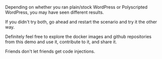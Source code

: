 Depending on whether you ran plain/stock WordPress or
Polyscripted WordPress, you may have seen different results.

If you didn't try both, go ahead and restart
the scenario and try it the other way.

Definitely feel free to explore the docker images and github
repositories from this demo and use it, contribute to it, and share it.

Friends don't let friends get code injections.